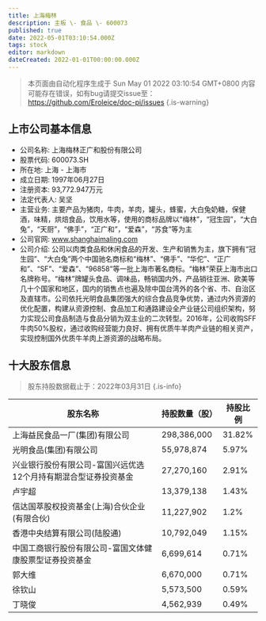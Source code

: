 ```yaml
---
title: 上海梅林
description: 主板 \- 食品 \- 600073
published: true
date: 2022-05-01T03:10:54.000Z
tags: stock
editor: markdown
dateCreated: 2022-01-01T00:00:00.000Z
---
```


> 本页面由自动化程序生成于 Sun May 01 2022 03:10:54 GMT+0800
> 内容可能存在错误，如有bug请提交issue至：https://github.com/Eroleice/doc-pi/issues
{.is-warning}

## 上市公司基本信息
- 公司名称: 上海梅林正广和股份有限公司
- 股票代码: 600073.SH
- 所在地: 上海 - 上海市
- 成立日期: 1997年06月27日
- 注册资本: 93,772.947万元
- 法定代表人: 吴坚
- 主营业务: 主要产品为猪肉，牛肉，羊肉，罐头，蜂蜜，大白兔奶糖，保健酒，味精，烘焙食品，饮用水等，使用的商标品牌以“梅林”，“冠生园”，“大白兔”，“天厨”，“佛手”，“正广和”，“爱森”，“苏食”等为主
- 公司官网: www.shanghaimaling.com
- 公司介绍: 公司以肉类食品和休闲食品的开发、生产和销售为主，旗下拥有“冠生园”、“大白兔”两个中国驰名商标和“梅林”、“佛手”、“华佗”、“正广和”、“SF”、“爱森”、“96858”等一批上海市著名商标。“梅林”荣获上海市出口名牌称号。“梅林”牌罐头食品、调味品，畅销国内外，产品销往亚洲、欧美等几十个国家和地区，国内的销售点也遍及除中国台湾外的各个省、市、自治区及直辖市。公司依托光明食品集团强大的综合食品竞争优势，通过内外资源的优化配置，构建从资源控制、食品加工和通路建设全产业链公司组织架构，努力实现公司食品制造与食品分销为双主业的二次转型。2016年，公司收购SFF牛肉50%股权，通过收购经营能力良好、拥有优质牛羊肉产业链的相关资产，实现控制国外优质牛羊肉上游资源的战略布局。


## 十大股东信息
> 股东持股数据截止于：2022年03月31日
{.is-info}

| 股东名称 | 持股数量（股） | 持股比例 |
| --- | --- | --- |
| 上海益民食品一厂(集团)有限公司 | 298,386,000 | 31.82% |
| 光明食品(集团)有限公司 | 55,978,874 | 5.97% |
| 兴业银行股份有限公司-富国兴远优选12个月持有期混合型证券投资基金 | 27,270,160 | 2.91% |
| 卢宇超 | 13,379,138 | 1.43% |
| 信达国萃股权投资基金(上海)合伙企业(有限合伙) | 11,227,902 | 1.2% |
| 香港中央结算有限公司(陆股通) | 10,792,049 | 1.15% |
| 中国工商银行股份有限公司-富国文体健康股票型证券投资基金 | 6,699,614 | 0.71% |
| 郭大维 | 6,670,000 | 0.71% |
| 徐钦山 | 5,573,500 | 0.59% |
| 丁晓俊 | 4,562,939 | 0.49% |




